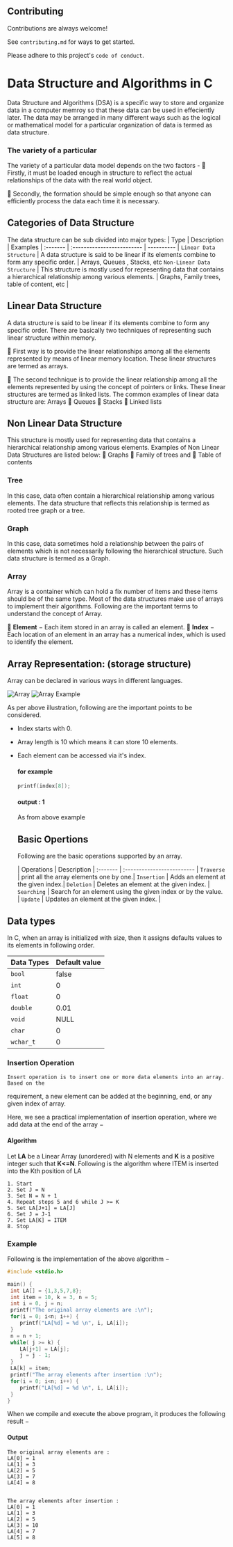 
## Contributing

Contributions are always welcome!

See `contributing.md` for ways to get started.

Please adhere to this project's `code of conduct`.


# Data Structure and Algorithms in C

Data Structure and Algorithms (DSA) is  a specific way to store and organize data in a computer memroy so that these data can be used in effeciently later. The data may be  arranged in many different ways such as the logical or mathematical model for a particular organization of data is termed as data structure.
 
### The variety of a particular 
The variety of a particular data model depends on the two factors - 
 Firstly, it must be loaded enough in structure to reflect the actual relationships of 
the data with the real world object. 


 Secondly, the formation should be simple enough so that anyone can efficiently 
process the data each time it is necessary. 

## Categories of Data Structure
The data structure can be sub divided into major types:
| Type     | Description                | Examples |
 :------- | :------------------------- | ---------- |
 `Linear Data Structure` | A data structure is said to be linear if its elements combine to form any specific order. | Arrays, Queues , Stacks, etc
 `Non-Linear Data Structure` | This structure is mostly used for representing data that contains a hierarchical relationship among various elements. | Graphs, Family trees, table of content, etc |



 ## Linear Data Structure
 A data structure is said to be linear if its elements combine to form any specific order. 
There are basically two techniques of representing such linear structure within memory. 

 First way is to provide the linear relationships among all the elements 
represented by means of linear memory location. These linear structures are termed as 
arrays. 

 The second technique is to provide the linear relationship among all the elements 
represented by using the concept of pointers or links. These linear structures are 
termed as linked lists. 
The common examples of linear data structure are: 
Arrays 
 Queues 
 Stacks 
 Linked lists

## Non Linear Data Structure

This structure is mostly used for representing data that contains a hierarchical 
relationship among various elements. 
Examples of Non Linear Data Structures are listed below: 
 Graphs 
 Family of trees and 
 Table of contents 

### Tree
In this case, data often contain a hierarchical relationship among various 
elements. The data structure that reflects this relationship is termed as rooted tree 
graph or a tree.  

### Graph
In this case, data sometimes hold a relationship between the pairs of elements 
which is not necessarily following the hierarchical structure. Such data structure is 
termed as a Graph. 

### Array 
 Array is a container which can hold a fix number of items and these items should be of 
the same type. Most of the data structures make use of arrays to implement their 
algorithms. Following are the important terms to understand the concept of Array. 

 **Element** − Each item stored in an array is called an element. 
 **Index** − Each location of an element in an array has a numerical index, which is used to identify the element. 

## Array Representation: (storage structure)
Array can be declared  in various ways in different languages. 

![Array ](./images/array.png)
![Array Example](./images/array0.png)

As per above illustration, following are the important points to be considered.
+ Index starts with 0.
+ Array length is 10 which means it can store 10 elements.
+ Each element can be accessed via it's index.
  #### for example 

   ```c
  printf(index[8]);
   ``` 

    #### output : 1
    As from above example 

    ## Basic Opertions
    Following are the basic operations supported by an array.

    | Operations     | Description            | 
 :------- | :------------------------- | 
 `Traverse` | print all the array elements one by one.|
 `Insertion` |  Adds an element at the given index.|
 `Deletion`  | Deletes an element at the given index. |
 `Searching`   | Search for an element using the given index or by the value. |
 `Update` | Updates an element at the given index. |


## Data types

 In C, when an array is initialized with size, then it assigns defaults values to its 
elements in following order. 


| Data Types     | Default value    | 
 :------- | :------------------------- | 
 `bool` | false |
 `int` | 0 |
  `float` | 0 |
   `double` | 0.01 |
   `void  ` | NULL |
   `char ` | 0 |
   `wchar_t` | 0 |

   ### Insertion Operation

    Insert operation is to insert one or more data elements into an array. Based on the 
requirement, a new element can be added at the beginning, end, or any given index of  array. 

Here, we see a practical implementation of insertion operation, where we add data at  the end of the array − 

#### Algorithm
Let **LA** be a Linear Array (unordered) with N elements and **K** is a positive integer such 
that **K<=N**. Following is the algorithm where ITEM is inserted into the Kth position of LA

 ```
 1. Start
 2. Set J = N
 3. Set N = N + 1
 4. Repeat steps 5 and 6 while J >= K 
5. Set LA[J+1] = LA[J] 
6. Set J = J-1 
7. Set LA[K] = ITEM 
8. Stop 
 ```
 ### Example
 Following is the implementation of the above algorithm − 
  

  ```c
#include <stdio.h> 
 
main() { 
   int LA[] = {1,3,5,7,8}; 
   int item = 10, k = 3, n = 5; 
   int i = 0, j = n; 
   printf("The original array elements are :\n"); 
   for(i = 0; i<n; i++) { 
      printf("LA[%d] = %d \n", i, LA[i]); 
   } 
   n = n + 1; 
   while( j >= k) { 
      LA[j+1] = LA[j]; 
      j = j - 1; 
   } 
   LA[k] = item; 
   printf("The array elements after insertion :\n"); 
   for(i = 0; i<n; i++) { 
      printf("LA[%d] = %d \n", i, LA[i]); 
   } 
} 
  ```
  When we compile and execute the above program, it produces the following result − 
   #### Output
   ```
   The original array elements are : 
LA[0] = 1  
LA[1] = 3  
LA[2] = 5  
LA[3] = 7  
LA[4] = 8  


The array elements after insertion : 
LA[0] = 1  
LA[1] = 3  
LA[2] = 5  
LA[3] = 10  
LA[4] = 7  
LA[5] = 8  
   ```